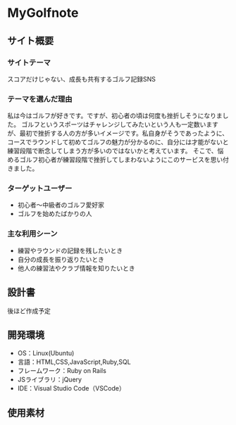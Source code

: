 # MyGolfnote
## サイト概要
### サイトテーマ
スコアだけじゃない、成長も共有するゴルフ記録SNS
​
### テーマを選んだ理由
私は今はゴルフが好きです。ですが、初心者の頃は何度も挫折しそうになりました。
ゴルフというスポーツはチャレンジしてみたいという人も一定数いますが、最初で挫折する人の方が多いイメージです。私自身がそうであったように、コースでラウンドして初めてゴルフの魅力が分かるのに、自分には才能がないと練習段階で断念してしまう方が多いのではないかと考えています。
そこで、悩めるゴルフ初心者が練習段階で挫折してしまわないようにこのサービスを思い付きました。

### ターゲットユーザー
- 初心者〜中級者のゴルフ愛好家
- ゴルフを始めたばかりの人

### 主な利用シーン
- 練習やラウンドの記録を残したいとき
- 自分の成長を振り返りたいとき
- 他人の練習法やクラブ情報を知りたいとき

## 設計書
後ほど作成予定
​
## 開発環境
- OS：Linux(Ubuntu)
- 言語：HTML,CSS,JavaScript,Ruby,SQL
- フレームワーク：Ruby on Rails
- JSライブラリ：jQuery
- IDE：Visual Studio Code（VSCode）
​
## 使用素材
